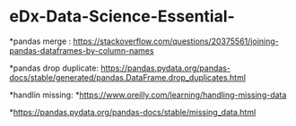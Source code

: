 # eDx-Data-Science-Essential-

*pandas merge : https://stackoverflow.com/questions/20375561/joining-pandas-dataframes-by-column-names

*pandas drop duplicate: https://pandas.pydata.org/pandas-docs/stable/generated/pandas.DataFrame.drop_duplicates.html

*handlin missing: 
*https://www.oreilly.com/learning/handling-missing-data

*https://pandas.pydata.org/pandas-docs/stable/missing_data.html

